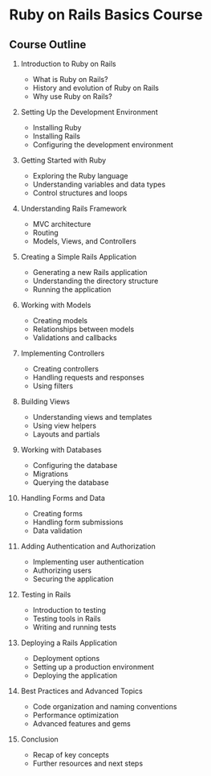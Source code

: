 # Ruby on Rails Basics Course 

## Course Outline

1. Introduction to Ruby on Rails
    - What is Ruby on Rails?
    - History and evolution of Ruby on Rails
    - Why use Ruby on Rails?

2. Setting Up the Development Environment
    - Installing Ruby
    - Installing Rails
    - Configuring the development environment

3. Getting Started with Ruby
    - Exploring the Ruby language
    - Understanding variables and data types
    - Control structures and loops

4. Understanding Rails Framework
    - MVC architecture
    - Routing
    - Models, Views, and Controllers

5. Creating a Simple Rails Application
    - Generating a new Rails application
    - Understanding the directory structure
    - Running the application

6. Working with Models
    - Creating models
    - Relationships between models
    - Validations and callbacks

7. Implementing Controllers
    - Creating controllers
    - Handling requests and responses
    - Using filters

8. Building Views
    - Understanding views and templates
    - Using view helpers
    - Layouts and partials

9. Working with Databases
    - Configuring the database
    - Migrations
    - Querying the database

10. Handling Forms and Data
    - Creating forms
    - Handling form submissions
    - Data validation

11. Adding Authentication and Authorization
    - Implementing user authentication
    - Authorizing users
    - Securing the application

12. Testing in Rails
    - Introduction to testing
    - Testing tools in Rails
    - Writing and running tests

13. Deploying a Rails Application
    - Deployment options
    - Setting up a production environment
    - Deploying the application

14. Best Practices and Advanced Topics
    - Code organization and naming conventions
    - Performance optimization
    - Advanced features and gems

15. Conclusion
    - Recap of key concepts
    - Further resources and next steps